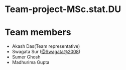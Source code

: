 # Team-project-MSc.stat.DU


# Team members
* Akash Das(Team representative)
* Swagata Sur ([@Swagata@2008](https://github.com/Swagata2008))
* Sumer Ghosh
* Madhurima Gupta
